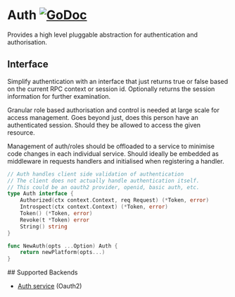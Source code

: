 # Auth [![GoDoc](https://godoc.org/github.com/micro/go-os?status.svg)](https://godoc.org/github.com/micro/go-os/auth)

Provides a high level pluggable abstraction for authentication and authorisation.

## Interface

Simplify authentication with an interface that just returns true or 
false based on the current RPC context or session id. Optionally 
returns the session information for further examination.

Granular role based authorisation and control is needed at large scale 
for access management. Goes beyond just, does this person have an 
authenticated session. Should they be allowed to access the given 
resource.

Management of auth/roles should be offloaded to a service to minimise code changes 
in each individual service. Should ideally be embedded as middleware in requests handlers 
and initialised when registering a handler.

```go
// Auth handles client side validation of authentication
// The client does not actually handle authentication itself.
// This could be an oauth2 provider, openid, basic auth, etc.
type Auth interface {
	Authorized(ctx context.Context, req Request) (*Token, error)
	Introspect(ctx context.Context) (*Token, error)
	Token() (*Token, error)
	Revoke(t *Token) error
	String() string
}

func NewAuth(opts ...Option) Auth {
	return newPlatform(opts...)
}
```

## Supported Backends

- [Auth service](https://github.com/micro/auth-srv) (Oauth2)
